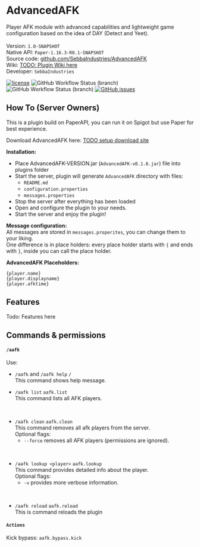# AdvancedAFK
Player AFK module with advanced capabilities and lightweight game configuration based on the idea of DAY (Detect and Yeet). <br>
<br>
Version: `1.0-SNAPSHOT`<br>
Native API: `Paper-1.16.3-R0.1-SNAPSHOT`<br>
Source code: <a href="https://github.com/SebbaIndustries/AdvancedAFK">github.com/SebbaIndustries/AdvancedAFK</a><br>
Wiki: <a href="#">TODO: Plugin Wiki here</a><br>
Developer: `SebbaIndustries` <br>


[![license](https://img.shields.io/badge/license-MIT-blue.svg)](https://opensource.org/licenses/mit-license.php)
![GitHub Workflow Status (branch)](https://img.shields.io/github/workflow/status/SebbaIndustries/AdvancedAFK/Java%20CI%20with%20Maven/master)
![GitHub Workflow Status (branch)](https://img.shields.io/github/workflow/status/SebbaIndustries/AdvancedAFK/CodeQL/master?label=codeQL)
[![GitHub issues](https://img.shields.io/github/issues/SebbaIndustries/Warps)](https://github.com/SebbaIndustries/AdvancedAFK/issues)

How To (Server Owners)
------
This is a plugin build on PaperAPI, you can run it on Spigot but use Paper for best experience.<br>

Download AdvancedAFK here: <a href="#">TODO setup download site</a>

<b>Installation:</b> 
- Place AdvancedAFK-VERSION.jar (`AdvancedAFK-v0.1.6.jar`) file into plugins folder
- Start the server, plugin will generate `AdvancedAFK` directory with files:
  * `README.md`
  * `configuration.properties`
  * `messages.properties`
- Stop the server after everything has been loaded
- Open and configure the plugin to your needs.
- Start the server and enjoy the plugin!

<b>Message configuration:</b>
<br>All messages are stored in `messages.properites`, you can change them to your liking.
<br>One difference is in place holders: every place holder starts with `{` and ends with `}`, inside you can call the place holder.

<b>AdvancedAFK Placeholders:</b> 
```
{player.name}
{player.displayname}
{player.afktime}
```

## Features

Todo: Features here

## Commands & permissions
#### `/aafk`
Use:
- `/aafk` and `/aafk help` `/`
<br>This command shows help message.

- `/aafk list` `aafk.list`
<br>This command lists all AFK players.
  
<br>

- `/aafk clean` `aafk.clean`
<br>This command removes all afk players from the server.
<br>Optional flags:
  - `--force` removes all AFK players (permissions are ignored).
  
<br>

- `/aafk lookup <player>` `aafk.lookup`
<br>This command provides detailed info about the player.
<br>Optional flags:
  - `-v` provides more verbose information.
  
<br>

- `/aafk reload` `aafk.reload`
<br>This is command reloads the plugin

#### `Actions`
Kick bypass: `aafk.bypass.kick` <br>